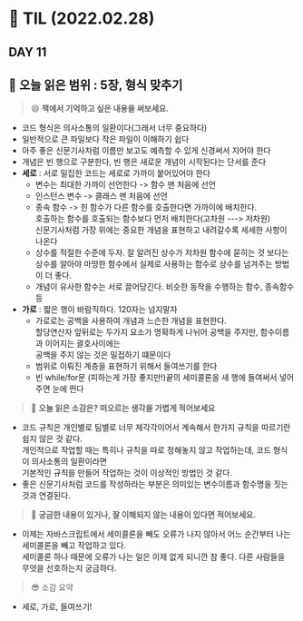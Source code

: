 # 📝 TIL (2022.02.28)
## DAY 11
:book: 오늘 읽은 범위 : 5장, 형식 맞추기
---
> :smile: **책에서 기억하고 싶은 내용을 써보세요.**
- 코드 형식은 의사소통의 일환이다(그래서 너무 중요하다)
- 일반적으로 큰 파일보다 작은 파일이 이해하기 쉽다
- 아주 좋은 신문기사차럼 이름만 보고도 예측할 수 있게 신경써서 지어야 한다
- 개념은 빈 행으로 구분한다, 빈 행은 새로운 개념이 시작된다는 단서를 준다
- **세로** : 서로 밀집한 코드는 세로로 가까이 붙어있어야 한다
  - 변수는 최대한 가까이 선언한다 -> 함수 맨 처음에 선언
  - 인스턴스 변수 -> 클래스 맨 처음에 선언
  - 종속 함수 -> 힌 함수가 다른 함수를 호출한다면 가까이에 배치한다.\
  호출하는 함수를 호출되는 함수보다 먼저 배치한다(고차원 ---> 저차원)\
  신문기사처럼 가장 위에는 중요한 개념을 표현하고 내려갈수록 세세한 사항이 나온다
  - 상수를 적절한 수준에 두자. 잘 알려진 상수가 저차원 함수에 묻히는 것 보다는\
  상수를 알아야 마땅한 함수에서 실제로 사용하는 함수로 상수를 넘겨주는 방법이 더 좋다.
  - 개념이 유사한 함수는 서로 끌어당긴다. 비슷한 동작을 수행하는 함수, 종속함수 등
- **가로** : 짧은 행이 바람직하다. 120자는 넘지말자 
  - 가로로는 공백을 사용하여 개념과 느슨한 개념을 표현한다.\
  할당연산자 앞뒤로는 두가지 요소가 명확하게 나뉘어 공백을 주지만, 함수이름과 이어지는 괄호사이에는\
  공백을 주지 않는 것은 밀접하기 떄문이다
  - 범위로 이뤄진 계층을 표현하기 위해서 들여쓰기를 한다
  - 빈 while/for문 (피하는게 가장 좋지만!)끝의 세미콜론을 새 행에 들여써서 넣어주면 눈에 띈다

> :thinking: **오늘 읽은 소감은? 떠오르는 생각을 가볍게 적어보세요**
- 코드 규칙은 개인별로 팀별로 너무 제각각이어서 계속해서 한가지 규칙을 따르기란 쉽지 않은 것 같다.\
개인적으로 작업할 때는 특히나 규칙을 따로 정해놓지 않고 작업하는데, 코드 형식이 의사소통의 일환이라면\
기본적인 규칙을 만들어 작업하는 것이 이상적인 방법인 것 같다.
- 좋은 신문기사처럼 코드를 작성하라는 부분은 의미있는 변수이름과 함수명을 짓는 것과 연결된다.

> :mag_right: **궁금한 내용이 있거나, 잘 이해되지 않는 내용이 있다면 적어보세요.**
- 이제는 자바스크립트에서 세미콜론을 빼도 오류가 나지 않아서 어느 순간부터 나는 세미콜론을 빼고 작업하고 있다.\
세미콜론 하나 때문에 오류가 나는 일은 이제 없게 되니깐 참 좋다. 다른 사람들을 무엇을 선호하는지 궁금하다.

> :sunglasses: 소감 요약
- 세로, 가로, 들여쓰기! 